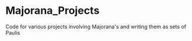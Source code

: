 # Majorana_Projects
Code for various projects involving Majorana's and writing them as sets of Paulis
